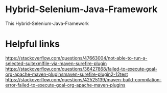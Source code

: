 # Hybrid-Selenium-Java-Framework
This Hybrid-Selenium-Java-Framework
# Helpful links
https://stackoverflow.com/questions/47663004/not-able-to-run-a-selected-suitexmlfile-via-maven-surefire-plugin<br />
https://stackoverflow.com/questions/36427868/failed-to-execute-goal-org-apache-maven-pluginsmaven-surefire-plugin2-12test<br />
https://stackoverflow.com/questions/42525139/maven-build-compilation-error-failed-to-execute-goal-org-apache-maven-plugins<br />
